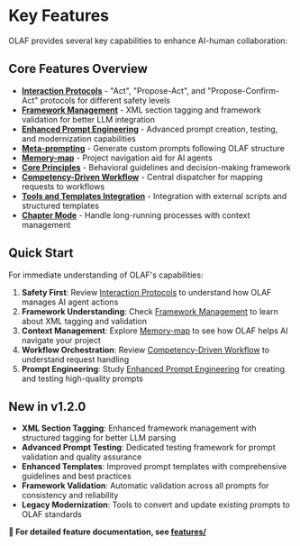 # Key Features

OLAF provides several key capabilities to enhance AI-human collaboration:

## Core Features Overview

- **[Interaction Protocols](features/interaction-protocols.md)** - "Act", "Propose-Act", and "Propose-Confirm-Act" protocols for different safety levels
- **[Framework Management](features/framework-management.md)** - XML section tagging and framework validation for better LLM integration
- **[Enhanced Prompt Engineering](features/prompt-engineering.md)** - Advanced prompt creation, testing, and modernization capabilities
- **[Meta-prompting](features/meta-prompting.md)** - Generate custom prompts following OLAF structure
- **[Memory-map](features/memory-map.md)** - Project navigation aid for AI agents
- **[Core Principles](features/core-principles.md)** - Behavioral guidelines and decision-making framework
- **[Competency-Driven Workflow](features/competency-driven-workflow.md)** - Central dispatcher for mapping requests to workflows
- **[Tools and Templates Integration](features/tools-and-templates.md)** - Integration with external scripts and structured templates
- **[Chapter Mode](features/chapter-mode.md)** - Handle long-running processes with context management

## Quick Start

For immediate understanding of OLAF's capabilities:

1. **Safety First**: Review [Interaction Protocols](features/interaction-protocols.md) to understand how OLAF manages AI agent actions
2. **Framework Understanding**: Check [Framework Management](features/framework-management.md) to learn about XML tagging and validation
3. **Context Management**: Explore [Memory-map](features/memory-map.md) to see how OLAF helps AI navigate your project
4. **Workflow Orchestration**: Review [Competency-Driven Workflow](features/competency-driven-workflow.md) to understand request handling
5. **Prompt Engineering**: Study [Enhanced Prompt Engineering](features/prompt-engineering.md) for creating and testing high-quality prompts

## New in v1.2.0

- **XML Section Tagging**: Enhanced framework management with structured tagging for better LLM parsing
- **Advanced Prompt Testing**: Dedicated testing framework for prompt validation and quality assurance
- **Enhanced Templates**: Improved prompt templates with comprehensive guidelines and best practices
- **Framework Validation**: Automatic validation across all prompts for consistency and reliability
- **Legacy Modernization**: Tools to convert and update existing prompts to OLAF standards

**📖 For detailed feature documentation, see [features/](features/)**
